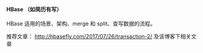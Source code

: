 #### HBase （如简历有写）

HBase 适用的场景、架构、merge 和 split、查写数据的流程。

推荐文章： <http://hbasefly.com/2017/07/26/transaction-2/> 及该博客下相关文章